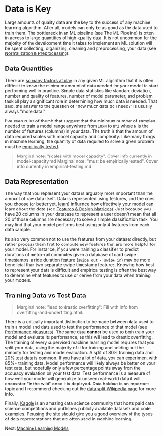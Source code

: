 # Data is Key

Large amounts of quality data are the key to the success of any machine learning algorithm. After all, models can only be as good as the data used to train them. The bottleneck in an ML pipeline (see [The ML Pipeline](the-ml-pipeline.html)) is often in access to large quantities of high-quality data. It is not uncommon for the majority of the development time it takes to implement an ML solution will be spent collecting, organizing, cleaning and preprocessing, your data (see [Normalization & Preprocessing](normalization-and-preprocessing.html)).

## Data Quantities

There are [so many factors at play](http://ai.stanford.edu/~zayd/why-is-machine-learning-hard.html) in any given ML algorithm that it is often difficult to know the minimum amount of data needed for your model to start performing well in practice. Simple data statistics like standard deviation, number and quality of features, number of model parameter, and problem task all play a significant role in determining how much data is needed. That said, the answer to the question of "how much data do I need?" is usually always "more data."

I've seen rules of thumb that suggest that the minimum number of samples needed to train a model range anywhere from `10xN` to `N^2` where `N` is the number of features (columns) in your data. The truth is that the amount of data required scales with model capacity and complexity. Like many things in machine learning, the quantity of data required to solve a given problem must be [empirically tested](empirical-testing.html).

> Marginal note: "scales with model capacity". Cover info currently in model-capacity.md
> Marginal note: "must be empirically tested". Cover info currently in empirical-testing.md

## Data Representation

The way that you represent your data is arguably more important than the amount of raw data itself. Data is represented using features, and the ones you choose (or better yet, [learn](https://en.wikipedia.org/wiki/Feature_learning)) influence how effectively your model can learn about the data (see [Features & Design Matrices](features-and-design-matrices.html)). Just because you have 20 columns in your database to represent a user doesn't mean that all 20 of those columns are necessary to solve a simple classification task. You may find that your model performs best using only 4 features from each data sample.

Its also very common not to use the features from your dataset directly, but rather process them first to compute new features that are more helpful for your model. For instance, if you were training a classifier to predict durations of metro-rail commutes given a database of card swipe timestamps, a ride duration feature (`swipe_out - swipe_in`) may be more beneficial than two separate swipe timestamp features. Knowing how best to represent your data is difficult and empirical testing is often the best way to determine what features to use or derive from your data when training your models.

## Training Data vs Test Data

> Marginal note: "lead to drastic overfitting": Fill with info from overfitting-and-underfitting.html.

There is a critically important distinction to be made between data used to train a model and data used to test the performance of that model (see [Performance Measures](performance-measures.html)). The same data **cannot** be used to both train your model and evaluate its performance, as this will lead to drastic overfitting. The training of every supervised machine learning model requires that you split your data, using the majority of it for training and holding out the minority for testing and model evaluation. A split of 80% training data and 20% test data is common. If you have a lot of data, you can experiment with 85%+ training data. Model performance will likely always be better on your test data, but hopefully only a few percentage points away from the accuracy evaluation on your test data. Test performance is a measure of how well your model will generalize to unseen real-world data it will encounter "in the wild" once it is deployed. Data holdout is an important topic and I recommend checking out the [data split Wikipedia page](https://en.wikipedia.org/wiki/Training%2C_test%2C_and_validation_sets) for more info.

Finally, [Kaggle](https://kaggle.com) is an amazing data science community that hosts paid data science competitions and publishes publicly available datasets and code examples. Perusing the site should give you a good overview of the types of data representations that are often used in machine learning.

Next: [Machine Learning Models](machine-learning-models.html)
